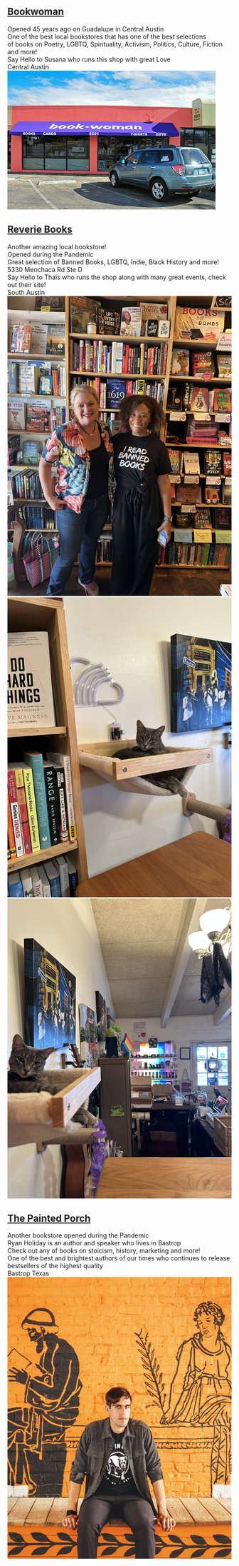 ## [**Bookwoman**](https://www.ebookwoman.com/)
Opened 45 years ago on Guadalupe in Central Austin<br>
One of the best local bookstores that has one of the best selections<br>
of books on Poetry, LGBTQ, Spirituality, Activism, Politics, Culture, Fiction and more!<br>
Say Hello to Susana who runs this shop with great Love<br>
Central Austin<br>
![bookwoman](images/bookwoman.jpg)

## [**Reverie Books**](https://reveriebooks.com/)
Another amazing local bookstore!<br>
Opened during the Pandemic<br>
Great selection of Banned Books, LGBTQ, Indie, Black History and more!<br>
5330 Menchaca Rd Ste D<br>
Say Hello to Thais who runs the shop along with many great events, check out their site!<br>
South Austin<br>
![thais-reverie](images/thais-reverie-books.jpg)
![kitty-reverie-1](images/kittie-reverie.jpg)
![kitty-reverie-2](images/kitty-reverie-2.jpg)


## [**The Painted Porch**](https://www.thepaintedporch.com/)
Another bookstore opened during the Pandemic<br>
Ryan Holiday is an author and speaker who lives in Bastrop<br>
Check out any of books on stoicism, history, marketing and more!<br> 
One of the best and brightest authors of our times who continues to release bestsellers of the highest quality<br>
Bastrop Texas<br>
![thepaintedporch](images/the-painted-porch.jpg)
